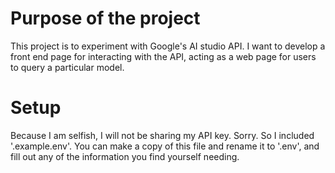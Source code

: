 # Purpose of the project

This project is to experiment with Google's AI studio API. I want to develop a front end page for interacting with the API, acting as a web page for users to query a particular model.

# Setup

Because I am selfish, I will not be sharing my API key. Sorry. So I included '.example.env'. You can make a copy of this file and rename it to '.env', and fill out any of the information you find yourself needing.